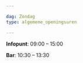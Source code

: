 ```yaml
---

dag: Zondag
type: algemene_openingsuren

---
```


**Infopunt**: 09:00 – 15:00

**Bar**: 10:30 – 13:30


